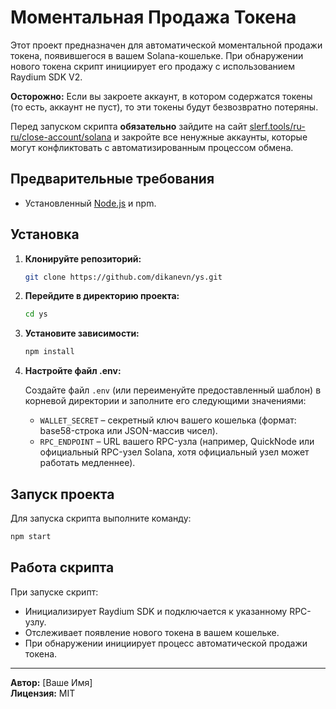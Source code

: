 # Моментальная Продажа Токена

Этот проект предназначен для автоматической моментальной продажи токена, появившегося в вашем Solana-кошельке. При обнаружении нового токена скрипт инициирует его продажу с использованием Raydium SDK V2.


**Осторожно:** Если вы закроете аккаунт, в котором содержатся токены (то есть, аккаунт не пуст), то эти токены будут безвозвратно потеряны.

Перед запуском скрипта **обязательно** зайдите на сайт [slerf.tools/ru-ru/close-account/solana](https://slerf.tools/ru-ru/close-account/solana) и закройте все ненужные аккаунты, которые могут конфликтовать с автоматизированным процессом обмена.

## Предварительные требования

- Установленный [Node.js](https://nodejs.org/) и npm.

## Установка

1. **Клонируйте репозиторий:**

   ```bash
   git clone https://github.com/dikanevn/ys.git
   ```

2. **Перейдите в директорию проекта:**

   ```bash
   cd ys
   ```

3. **Установите зависимости:**

   ```bash
   npm install
   ```

4. **Настройте файл .env:**

   Создайте файл `.env` (или переименуйте предоставленный шаблон) в корневой директории и заполните его следующими значениями:
   
   - `WALLET_SECRET` – секретный ключ вашего кошелька (формат: base58-строка или JSON-массив чисел).
   - `RPC_ENDPOINT` – URL вашего RPC-узла (например, QuickNode или официальный RPC-узел Solana, хотя официальный узел может работать медленнее).

## Запуск проекта

Для запуска скрипта выполните команду:

```bash
npm start
```

## Работа скрипта

При запуске скрипт:

- Инициализирует Raydium SDK и подключается к указанному RPC-узлу.
- Отслеживает появление нового токена в вашем кошельке.
- При обнаружении инициирует процесс автоматической продажи токена.

---

**Автор:** [Ваше Имя]  
**Лицензия:** MIT
